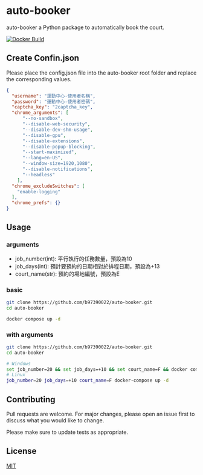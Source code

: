 # auto-booker

auto-booker a Python package to automatically book the court.

[![Docker Build](https://github.com/b97390022/auto-booker/actions/workflows/basic.yml/badge.svg)](https://github.com/b97390022/auto-booker/actions/workflows/basic.yml)

## Create Confin.json
Please place the config.json file into the auto-booker root folder and replace the corresponding values.

```json
{
  "username": "運動中心-使用者名稱",
  "password": "運動中心-使用者密碼",
  "captcha_key": "2captcha_key",
  "chrome_arguments": [
      "--no-sandbox",
      "--disable-web-security",
      "--disable-dev-shm-usage",
      "--disable-gpu",
      "--disable-extensions",
      "--disable-popup-blocking",
      "--start-maximized",
      "--lang=en-US",
      "--window-size=1920,1080",
      "--disable-notifications",
      "--headless"
    ],
  "chrome_excludeSwitches": [
    "enable-logging"
  ],
  "chrome_prefs": {}
}
```

## Usage

### arguments
+ job_number(int): 平行執行的任務數量，預設為10
+ job_days(int): 預計要預約的日期相對於排程日期，預設為+13
+ court_name(str): 預約的場地編號，預設為E

### basic
```bash
git clone https://github.com/b97390022/auto-booker.git
cd auto-booker

docker compose up -d
```

### with arguments
```bash
git clone https://github.com/b97390022/auto-booker.git
cd auto-booker

# Windows
set job_number=20 && set job_days=+10 && set court_name=F && docker compose up -d
# Linux
job_number=20 job_days=+10 court_name=F docker-compose up -d

```

## Contributing

Pull requests are welcome. For major changes, please open an issue first
to discuss what you would like to change.

Please make sure to update tests as appropriate.

## License

[MIT](https://choosealicense.com/licenses/mit/)